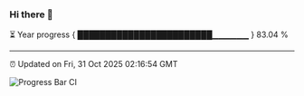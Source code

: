 ### Hi there 👋

⏳ Year progress { ████████████████████████▁▁▁▁▁▁ } 83.04 %

---

⏰ Updated on Fri, 31 Oct 2025 02:16:54 GMT

![Progress Bar CI](https://github.com/IshwaranRudhara/GIT-ACTION/workflows/Progress%20Bar%20CI/badge.svg)
